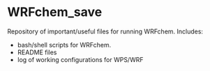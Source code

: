 # WRFchem_save

Repository of important/useful files for running WRFchem. Includes:
  - bash/shell scripts for WRFchem. 
  - README files
  - log of working configurations for WPS/WRF

